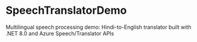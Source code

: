 # SpeechTranslatorDemo
Multilingual speech processing demo: Hindi-to-English translator built with .NET 8.0 and Azure Speech/Translator APIs
